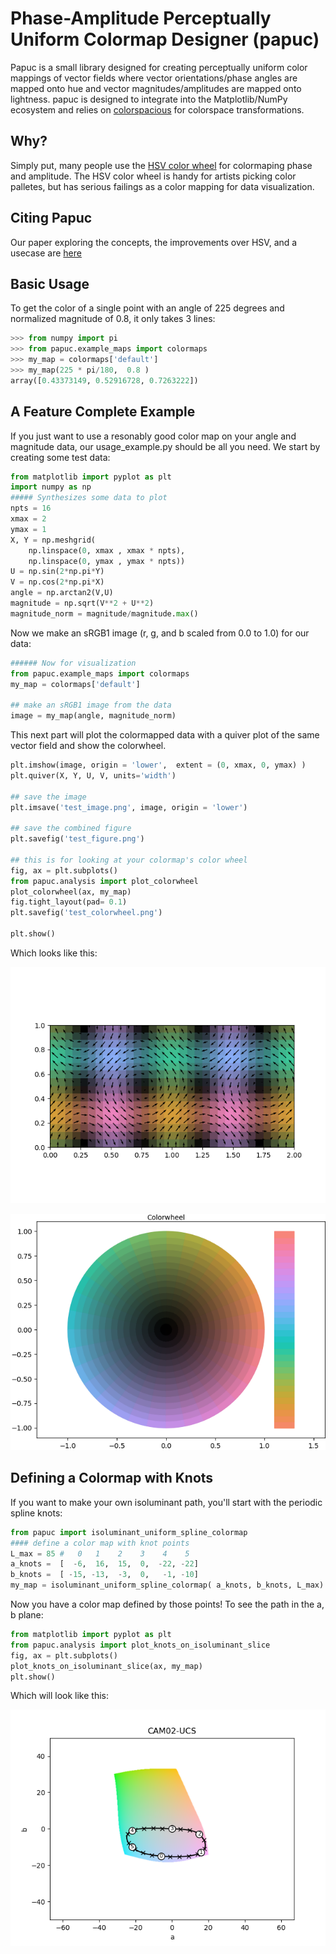# Phase-Amplitude Perceptually Uniform Colormap Designer (papuc) ##
Papuc is a small library designed for creating perceptually uniform color mappings of vector fields where vector orientations/phase angles are mapped onto hue and vector magnitudes/amplitudes are mapped onto lightness. papuc is designed to integrate into the Matplotlib/NumPy ecosystem and relies on [colorspacious](https://colorspacious.readthedocs.io/en/latest/) for colorspace transformations. 

## Why? ##
Simply put, many people use the [HSV color wheel](https://en.wikipedia.org/wiki/HSL_and_HSV) for colormaping phase and amplitude. The HSV color wheel is handy for artists picking color palletes, but has serious failings as a color mapping for data visualization.   

## Citing Papuc ##
Our paper exploring the concepts, the improvements over HSV, and a usecase are [here](Will_be_on_ArXiv_soon)

## Basic Usage ##
To get the color of a single point with an angle of 225 degrees and normalized magnitude of 0.8, it only takes 3 lines:
```python
>>> from numpy import pi
>>> from papuc.example_maps import colormaps
>>> my_map = colormaps['default']
>>> my_map(225 * pi/180,  0.8 )
array([0.43373149, 0.52916728, 0.7263222])
```

## A Feature Complete Example ##
If you just want to use a resonably good color map on your angle and magnitude data, our usage_example.py should be all you need. We start by creating some test data:
```python
from matplotlib import pyplot as plt
import numpy as np
##### Synthesizes some data to plot
npts = 16
xmax = 2
ymax = 1
X, Y = np.meshgrid(
    np.linspace(0, xmax , xmax * npts),
    np.linspace(0, ymax , ymax * npts))
U = np.sin(2*np.pi*Y)
V = np.cos(2*np.pi*X)
angle = np.arctan2(V,U)
magnitude = np.sqrt(V**2 + U**2)
magnitude_norm = magnitude/magnitude.max()
```
Now we make an sRGB1 image (r, g, and b scaled from 0.0 to 1.0) for our data:
```python
###### Now for visualization 
from papuc.example_maps import colormaps
my_map = colormaps['default']

## make an sRGB1 image from the data
image = my_map(angle, magnitude_norm)
```
This next part will plot the colormapped data with a quiver plot of the same vector field and show the colorwheel. 
```python
plt.imshow(image, origin = 'lower',  extent = (0, xmax, 0, ymax) )
plt.quiver(X, Y, U, V, units='width')

## save the image
plt.imsave('test_image.png', image, origin = 'lower')

## save the combined figure
plt.savefig('test_figure.png')

## this is for looking at your colormap's color wheel
fig, ax = plt.subplots()
from papuc.analysis import plot_colorwheel
plot_colorwheel(ax, my_map)
fig.tight_layout(pad= 0.1)
plt.savefig('test_colorwheel.png')

plt.show()
```
Which looks like this:

![test_figure](/papuc/examples/test_figure.png)

![test_colorwheel](/papuc/examples/test_colorwheel.png)

## Defining a Colormap with Knots ##
If you want to make your own isoluminant path, you'll start with the periodic spline knots:
```python
from papuc import isoluminant_uniform_spline_colormap
#### define a color map with knot points
L_max = 85 #   0   1    2    3    4    5
a_knots =  [  -6,  16,  15,  0,  -22, -22]
b_knots =  [ -15, -13,  -3,  0,   -1, -10]
my_map = isoluminant_uniform_spline_colormap( a_knots, b_knots, L_max)
```
Now you have a color map defined by those points! To see the path in the a, b plane:
```python
from matplotlib import pyplot as plt
from papuc.analysis import plot_knots_on_isoluminant_slice
fig, ax = plt.subplots()
plot_knots_on_isoluminant_slice(ax, my_map)
plt.show()
```
Which will look like this:

![colormap_knots](papuc/examples/colormap_path_knots.png)
